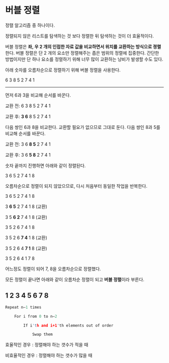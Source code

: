 # 버블 정렬

정렬 알고리즘 중 하나이다.

정렬되지 않은 리스트를 탐색하는 것 보다 정렬한 뒤 탐색하는 것이 더 효율적이다.

버블 정렬은 **좌, 우 2 개의 인접한 자료 값을 비교하면서 위치를 교환하는 방식으로 졍렬**한다. 버블 정렬은 단 2 개의 요소만 정렬해주는 좁은 범위의 정렬에 집중한다. 간단한 방법이지만 단 하나 요소를 정렬하기 위해 너무 많이 교환하는 낭비가 발생할 수도 있다.

아래 숫자를 오름차순으로 정렬하기 위해 버블 정렬을 사용한다.

6 3 8 5 2 7 4 1

---

먼저 6과 3을 비교해 순서를 바꾼다.

교환 전: 6 3 8 5 2 7 4 1

교환 후: **3 6** 8 5 2 7 4 1

다음 쌍인 6과 8을 비교한다. 교환할 필요가 없으므로 그대로 둔다. 다음 쌍인 8과 5를 비교해 순서를 바꾼다.

교환 전: 3 6 **8 5** 2 7 4 1

교환 후: 3 6 **5 8** 2 7 4 1

숫자 끝까지 진행하면 아래와 같이 정렬된다.

3 6 5 2 7 4 1 8

오름차순으로 정렬이 되지 않았으므로, 다시 처음부터 동일한 작업을 반복한다.

3 6 5 2 7 4 1 8

3 **6 5** 2 7 4 1 8 (교환)

3 5 **6 2** 7 4 1 8 (교환)

3 5 2 6 7 4 1 8

3 5 2 6 **7 4** 1 8 (교환)

3 5 2 6 4 **7 1** 8 (교환)

3 5 2 6 4 1 7 8

어느정도 정렬이 되어 7, 8을 오름차순으로 정렬했다.

모든 정렬이 끝나면 아래와 같이 오름차순 정렬이 되고 **버블 정렬**이라 부른다.

## 1 2 3 4 5 6 7 8

```c
Repeat n–1 times

    For i from 0 to n–2

        If i'th and i+1'th elements out of order

            Swap them
```

효율적인 경우 : 정렬해야 하는 갯수가 적을 때

비효율적인 경우 : 정렬해야 하는 갯수가 많을 때
